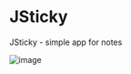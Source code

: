 # JSticky
JSticky - simple app for notes

![image](![image](https://github.com/uniclog/JSticky/assets/10725852/d4c0a4c3-4fe1-4a51-8677-cdd517b86e6b)
)
